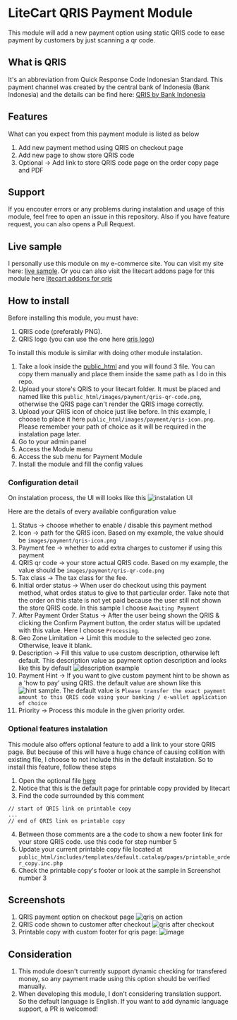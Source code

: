 #  LiteCart QRIS Payment Module

This module will add a new payment option using static QRIS code to ease payment by customers by just scanning a qr code.

## What is QRIS

It's an abbreviation from Quick Response Code Indonesian Standard. This payment channel was created by the central bank of Indonesia (Bank Indonesia) and the details can be find here: [QRIS by Bank Indonesia](https://www.bi.go.id/QRIS/default.aspx#:~:text=Quick%20Response%20Code%20Indonesian%20Standard%20(QRIS)%20adalah%20standarisasi%20pembayaran%20menggunakan,%2C%20cepat%2C%20dan%20terjaga%20keamanannya)

## Features

What can you expect from this payment module is listed as below
1. Add new payment method using QRIS on checkout page
2. Add new page to show store QRIS code
3. Optional -> Add link to store QRIS code page on the order copy page and PDF

## Support

If you encouter errors or any problems during instalation and usage of this module, feel free to open an issue in this repository. Also if you have feature request, you can also opens a Pull Request.

## Live sample

I personally use this module on my e-commerce site. You can visit my site here: [live sample](https://link.0ad.xyz/store). Or you can also visit the litecart addons page for this module here [litecart addons for qris](https://www.litecart.net/en/addons/713/qris)

## How to install

Before installing this module, you must have:
1. QRIS code (preferably PNG).
2. QRIS logo (you can use the one here [qris logo](./assets/quick-response-code-indonesia-standard-qris-seeklogo-2.png)) 

To install this module is similar with doing other module instalation.
1. Take a look inside the [public_html](./public_html) and you will found 3 file. You can copy them manually and place them inside the same path as I do in this repo.
2. Upload your store's QRIS to your litecart folder. It must be placed and named like this ```public_html/images/payment/qris-qr-code.png```, otherwise the QRIS page can't render the QRIS image correctly.
3. Upload your  QRIS icon of choice just like before. In this example, I choose to place it here ```public_html/images/payment/qris-icon.png```. Please remember your path of choice as it will be required in the instalation page later.
4. Go to your admin panel
5. Access the Module menu
6. Access the sub menu for Payment Module
7. Install the module and fill the config values

### Configuration detail
On instalation process, the UI will looks like this
![instalation UI](./assets/instalation-ui.png)

Here are the details of every available configuration value
1. Status -> choose whether to enable / disable this payment method
2. Icon -> path for the QRIS icon. Based on my example, the value should be ``` images/payment/qris-icon.png ```
3. Payment fee -> whether to add extra charges to customer if using this payment
4. QRIS qr code -> your store actual QRIS code. Based on my example, the value should be ``` images/payment/qris-qr-code.png ```
5. Tax class -> The tax class for the fee.
6. Initial order status -> When user do checkout using this payment method, what ordes status to give to that particular order. Take note that the order on this state is not yet paid because the user still not shown the store QRIS code. In this sample I choose ``` Awaiting Payment ```
7. After Payment Order Status -> After the user being shown the QRIS & clicking the Confirm Payment button, the order status will be updated with this value. Here I choose ``` Processing ```.
8. Geo Zone Limitation -> Limit this module to the selected geo zone. Otherwise, leave it blank.
9. Description -> Fill this value to use custom description, otherwise left default. This description value as payment option description and looks like this by default ![description example](./assets/sample-description.png)
10. Payment Hint -> If you want to give custom payment hint to be shown as a 'how to pay' using QRIS. the default value are shown like this ![hint sample](./assets/sample-hint.png). The default value is ``` Please transfer the exact payment amount to this QRIS code using your banking / e-wallet application of choice ```
11. Priority -> Process this module in the given priority order.

### Optional features instalation

This module also offers optional feature to add a link to your store QRIS page. But because of this will have a huge chance of causing collition with existing file, I choose to not include this in the default instalation. So to install this feature, follow these steps
1. Open the optional file [here](./optional/printable_order_copy.inc.php)
2. Notice that this is the default page for printable copy provided by litecart
3. Find the code surrounded by this comment
```
// start of QRIS link on printable copy
...
// end of QRIS link on printable copy
```
4. Between those comments are a the code to show a new footer link for your store QRIS code. use this code for step number 5
5. Update your current printable copy file located at ``` public_html/includes/templates/default.catalog/pages/printable_order_copy.inc.php ```
5. Check the printable copy's footer or look at the sample in Screenshot number 3

## Screenshots

1. QRIS payment option on checkout page ![qris on action](./assets/qris-on-checkout.png)
2. QRIS code shown to customer after checkout ![qris after checkout](./assets/qris-after-checkout.png)
3. Printable copy with custom footer for qris page: ![image](./assets/printable-copy-sample.png)

## Consideration

1. This module doesn't currently support dynamic checking for transfered money, so any payment made using this option should be verified manually.
2. When developing this module, I don't considering translation support. So the default language is English. If you want to add dynamic language support, a PR is welcomed!